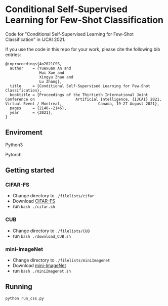 # Conditional Self-Supervised Learning for Few-Shot Classification

Code for "Conditional Self-Supervised Learning for Few-Shot Classification" in IJCAI 2021.

If you use the code in this repo for your work, please cite the following bib entries:

```
@inproceedings{An2021CSS,
  author    = {Yuexuan An and
               Hui Xue and
               Xingyu Zhao and
               Lu Zhang},
  title     = {Conditional Self-Supervised Learning for Few-Shot Classification},
  booktitle = {Proceedings of the Thirtieth International Joint Conference on				   Artificial Intelligence, {IJCAI} 2021, Virtual Event / Montreal, 			   Canada, 19-27 August 2021},
  pages     = {2140--2146},
  year      = {2021},
}
```

## Enviroment

Python3

Pytorch

## Getting started

### CIFAR-FS

- Change directory to `./filelists/cifar`
- Download [CIFAR-FS](https://drive.google.com/file/d/1i4atwczSI9NormW5SynaHa1iVN1IaOcs/view)
- run `bash ./cifar.sh`

### CUB

- Change directory to `./filelists/CUB`
- run `bash ./download_CUB.sh`

### mini-ImageNet

- Change directory to `./filelists/miniImagenet`
- Download [mini-ImageNet](https://drive.google.com/file/d/1hQqDL16HTWv9Jz15SwYh3qq1E4F72UDC/view)
- run `bash ./miniImagenet.sh`

## Running

```
python run_css.py
```
